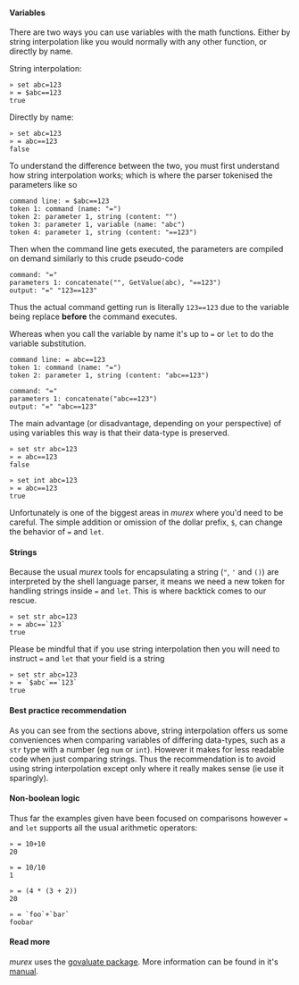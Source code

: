 #### Variables

There are two ways you can use variables with the math functions. Either by
string interpolation like you would normally with any other function, or
directly by name.

String interpolation:

```
» set abc=123
» = $abc==123
true
```

Directly by name:

```
» set abc=123
» = abc==123
false
```

To understand the difference between the two, you must first understand how
string interpolation works; which is where the parser tokenised the parameters
like so

```
command line: = $abc==123
token 1: command (name: "=")
token 2: parameter 1, string (content: "")
token 3: parameter 1, variable (name: "abc")
token 4: parameter 1, string (content: "==123")
```

Then when the command line gets executed, the parameters are compiled on demand
similarly to this crude pseudo-code

```
command: "="
parameters 1: concatenate("", GetValue(abc), "==123")
output: "=" "123==123"
```

Thus the actual command getting run is literally `123==123` due to the variable
being replace **before** the command executes.

Whereas when you call the variable by name it's up to `=` or `let` to do the
variable substitution.

```
command line: = abc==123
token 1: command (name: "=")
token 2: parameter 1, string (content: "abc==123")
```

```
command: "="
parameters 1: concatenate("abc==123")
output: "=" "abc==123"
```

The main advantage (or disadvantage, depending on your perspective) of using
variables this way is that their data-type is preserved.

```
» set str abc=123
» = abc==123
false

» set int abc=123
» = abc==123
true
```

Unfortunately is one of the biggest areas in _murex_ where you'd need to be
careful. The simple addition or omission of the dollar prefix, `$`, can change
the behavior of `=` and `let`.

#### Strings

Because the usual _murex_ tools for encapsulating a string (`"`, `'` and `()`)
are interpreted by the shell language parser, it means we need a new token for
handling strings inside `=` and `let`. This is where backtick comes to our
rescue.

```
» set str abc=123
» = abc==`123`
true
```

Please be mindful that if you use string interpolation then you will need to
instruct `=` and `let` that your field is a string

```
» set str abc=123
» = `$abc`==`123`
true
```

#### Best practice recommendation

As you can see from the sections above, string interpolation offers us some
conveniences when comparing variables of differing data-types, such as a `str`
type with a number (eg `num` or `int`). However it makes for less readable code
when just comparing strings. Thus the recommendation is to avoid using string
interpolation except only where it really makes sense (ie use it sparingly).

#### Non-boolean logic

Thus far the examples given have been focused on comparisons however `=` and
`let` supports all the usual arithmetic operators:

```
» = 10+10
20

» = 10/10
1

» = (4 * (3 + 2))
20

» = `foo`+`bar`
foobar
```

#### Read more

_murex_ uses the [govaluate package](https://github.com/Knetic/govaluate). More information can be found in it's [manual](https://github.com/Knetic/govaluate/blob/master/MANUAL.md).